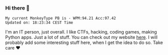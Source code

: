 ### Hi there 👋
<!-- PB START -->
```
My current MonkeyType PB is - WPM:94.21 Acc:97.42
Updated on: 18:23:34 CEST Time
```
<!-- PB END -->
I'm an IT person, just overall. I like CTFs, hacking, coding games, making Python apps. Just a lot of stuff.
You can check out my website [here](https://skill3472.github.io/).
I will probably add some interesting stuff here, when I get the idea to do so. Take care ❤️
